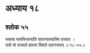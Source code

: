 # अध्याय १८

## श्लोक ५५

भक्त्या मामभिजानाति यावान्यश्चास्मि तत्त्वतः ।<br>ततो मां तत्त्वतो ज्ञात्वा विशते तदनन्तरम् ॥ १८-५५॥<br><br>

